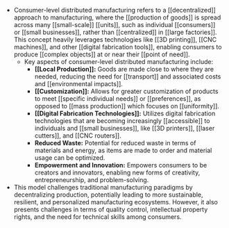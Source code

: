 - Consumer-level distributed manufacturing refers to a [[decentralized]] approach to manufacturing, where the [[production of goods]] is spread across many [[small-scale]] [[units]], such as individual [[consumers]] or [[small businesses]], rather than [[centralized]] in [[large factories]]. This concept heavily leverages technologies like [[3D printing]], [[CNC machines]], and other [[digital fabrication tools]], enabling consumers to produce [[complex objects]] at or near their [[point of need]].
	- Key aspects of consumer-level distributed manufacturing include:
		- **[[Local Production]]:** Goods are made close to where they are needed, reducing the need for [[transport]] and associated costs and [[environmental impacts]].
		- **[[Customization]]:** Allows for greater customization of products to meet [[specific individual needs]] or [[preferences]], as opposed to [[mass production]] which focuses on [[uniformity]].
		- **[[Digital Fabrication Technologies]]:** Utilizes digital fabrication technologies that are becoming increasingly [[accessible]] to individuals and [[small businesses]], like [[3D printers]], [[laser cutters]], and [[CNC routers]].
		- **Reduced Waste:** Potential for reduced waste in terms of materials and energy, as items are made to order and material usage can be optimized.
		- **Empowerment and Innovation:** Empowers consumers to be creators and innovators, enabling new forms of creativity, entrepreneurship, and problem-solving.
- This model challenges traditional manufacturing paradigms by decentralizing production, potentially leading to more sustainable, resilient, and personalized manufacturing ecosystems. However, it also presents challenges in terms of quality control, intellectual property rights, and the need for technical skills among consumers.